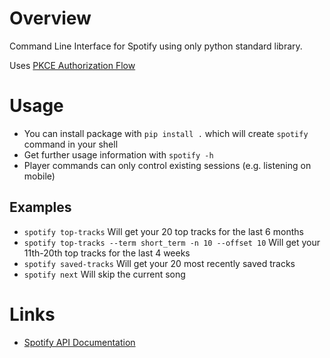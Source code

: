 # Overview

Command Line Interface for Spotify using only python standard library.

Uses [PKCE Authorization Flow](https://developer.spotify.com/documentation/web-api/tutorials/code-pkce-flow)

# Usage

- You can install package with `pip install .` which will create `spotify` command in your shell
- Get further usage information with `spotify -h`
- Player commands can only control existing sessions (e.g. listening on mobile)

## Examples

- `spotify top-tracks` Will get your 20 top tracks for the last 6 months
- `spotify top-tracks --term short_term -n 10 --offset 10` Will get your 11th-20th top tracks for the last 4 weeks
- `spotify saved-tracks` Will get your 20 most recently saved tracks
- `spotify next` Will skip the current song

# Links

- [Spotify API Documentation](https://developer.spotify.com/documentation/web-api)
